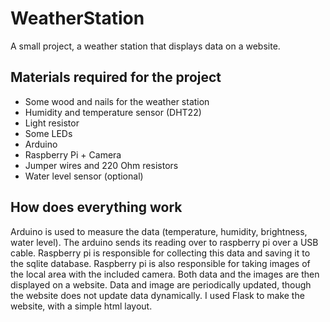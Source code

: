 # WeatherStation
A small project, a weather station that displays data on a website.

## Materials required for the project
* Some wood and nails for the weather station
* Humidity and temperature sensor (DHT22)
* Light resistor
* Some LEDs
* Arduino
* Raspberry Pi + Camera
* Jumper wires and 220 Ohm resistors
* Water level sensor (optional)

## How does everything work
Arduino is used to measure the data (temperature, humidity, brightness, water level). The arduino sends its reading over to raspberry pi over a USB cable.
Raspberry pi is responsible for collecting this data and saving it to the sqlite database.
Raspberry pi is also responsible for taking images of the local area with the included camera.
Both data and the images are then displayed on a website. 
Data and image are periodically updated, though the website does not update data dynamically. 
I used Flask to make the website, with a simple html layout.
